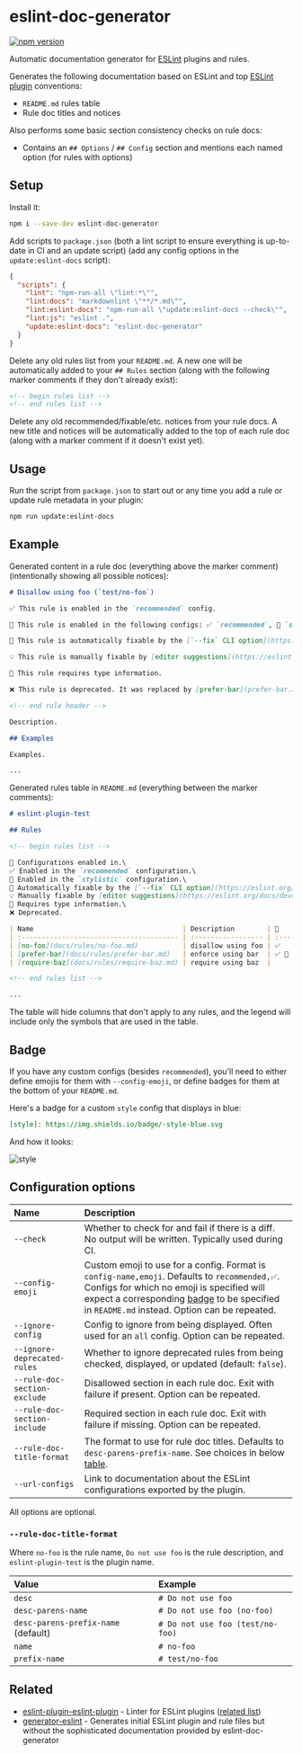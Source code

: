 # eslint-doc-generator

[![npm version][npm-image]][npm-url]

Automatic documentation generator for [ESLint](https://eslint.org/) plugins and rules.

Generates the following documentation based on ESLint and top [ESLint plugin](https://eslint.org/docs/latest/developer-guide/working-with-plugins) conventions:

- `README.md` rules table
- Rule doc titles and notices

Also performs some basic section consistency checks on rule docs:

- Contains an `## Options` / `## Config` section and mentions each named option (for rules with options)

## Setup

Install it:

```sh
npm i --save-dev eslint-doc-generator
```

Add scripts to `package.json` (both a lint script to ensure everything is up-to-date in CI and an update script) (add any config options in the `update:eslint-docs` script):

```json
{
  "scripts": {
    "lint": "npm-run-all \"lint:*\"",
    "lint:docs": "markdownlint \"**/*.md\"",
    "lint:eslint-docs": "npm-run-all \"update:eslint-docs --check\"",
    "lint:js": "eslint .",
    "update:eslint-docs": "eslint-doc-generator"
  }
}
```

Delete any old rules list from your `README.md`. A new one will be automatically added to your `## Rules` section (along with the following marker comments if they don't already exist):

```md
<!-- begin rules list -->
<!-- end rules list -->
```

Delete any old recommended/fixable/etc. notices from your rule docs. A new title and notices will be automatically added to the top of each rule doc (along with a marker comment if it doesn't exist yet).

## Usage

Run the script from `package.json` to start out or any time you add a rule or update rule metadata in your plugin:

```sh
npm run update:eslint-docs
```

## Example

Generated content in a rule doc (everything above the marker comment) (intentionally showing all possible notices):

```md
# Disallow using foo (`test/no-foo`)

✅ This rule is enabled in the `recommended` config.

💼 This rule is enabled in the following configs: ✅ `recommended`, 🎨 `stylistic`.

🔧 This rule is automatically fixable by the [`--fix` CLI option](https://eslint.org/docs/user-guide/command-line-interface#--fix).

💡 This rule is manually fixable by [editor suggestions](https://eslint.org/docs/developer-guide/working-with-rules#providing-suggestions).

💭 This rule requires type information.

❌ This rule is deprecated. It was replaced by [prefer-bar](prefer-bar.md).

<!-- end rule header -->

Description.

## Examples

Examples.

...
```

Generated rules table in `README.md` (everything between the marker comments):

```md
# eslint-plugin-test

## Rules

<!-- begin rules list -->

💼 Configurations enabled in.\
✅ Enabled in the `recommended` configuration.\
🎨 Enabled in the `stylistic` configuration.\
🔧 Automatically fixable by the [`--fix` CLI option](https://eslint.org/docs/user-guide/command-line-interface#--fix).\
💡 Manually fixable by [editor suggestions](https://eslint.org/docs/developer-guide/working-with-rules#providing-suggestions).\
💭 Requires type information.\
❌ Deprecated.

| Name                                     | Description        | 💼    | 🔧  | 💡  | 💭  | ❌  |
| :--------------------------------------- | :----------------- | :---- | :-- | :-- | :-- | :-- |
| [no-foo](docs/rules/no-foo.md)           | disallow using foo | ✅    | 🔧  |     |     |
| [prefer-bar](docs/rules/prefer-bar.md)   | enforce using bar  | ✅ 🎨 |     | 💡  | 💭  |
| [require-baz](docs/rules/require-baz.md) | require using baz  |       | 🔧  |     |     | ❌  |

<!-- end rules list -->

...
```

The table will hide columns that don't apply to any rules, and the legend will include only the symbols that are used in the table.

## Badge

If you have any custom configs (besides `recommended`), you'll need to either define emojis for them with `--config-emoji`, or define badges for them at the bottom of your `README.md`.

Here's a badge for a custom `style` config that displays in blue:

```md
[style]: https://img.shields.io/badge/-style-blue.svg
```

And how it looks:

![style][]

[style]: https://img.shields.io/badge/-style-blue.svg

## Configuration options

| Name | Description |
| :-- | :-- |
| `--check` | Whether to check for and fail if there is a diff. No output will be written. Typically used during CI. |
| `--config-emoji` | Custom emoji to use for a config. Format is `config-name,emoji`. Defaults to `recommended,✅`. Configs for which no emoji is specified will expect a corresponding [badge](#badge) to be specified in `README.md` instead. Option can be repeated. |
| `--ignore-config` | Config to ignore from being displayed. Often used for an `all` config. Option can be repeated. |
| `--ignore-deprecated-rules` | Whether to ignore deprecated rules from being checked, displayed, or updated (default: `false`). |
| `--rule-doc-section-exclude` | Disallowed section in each rule doc. Exit with failure if present. Option can be repeated. |
| `--rule-doc-section-include` | Required section in each rule doc. Exit with failure if missing. Option can be repeated. |
| `--rule-doc-title-format` | The format to use for rule doc titles. Defaults to `desc-parens-prefix-name`. See choices in below [table](#--rule-doc-title-format). |
| `--url-configs` | Link to documentation about the ESLint configurations exported by the plugin. |

All options are optional.

### `--rule-doc-title-format`

Where `no-foo` is the rule name, `Do not use foo` is the rule description, and `eslint-plugin-test` is the plugin name.

| Value | Example |
| :-- | :-- |
| `desc` | `# Do not use foo` |
| `desc-parens-name` | `# Do not use foo (no-foo)` |
| `desc-parens-prefix-name` (default) | `# Do not use foo (test/no-foo)` |
| `name` | `# no-foo` |
`prefix-name` | `# test/no-foo` |

## Related

- [eslint-plugin-eslint-plugin](https://github.com/eslint-community/eslint-plugin-eslint-plugin) - Linter for ESLint plugins ([related list](https://eslint.org/docs/latest/developer-guide/working-with-plugins#linting))
- [generator-eslint](https://github.com/eslint/generator-eslint) - Generates initial ESLint plugin and rule files but without the sophisticated documentation provided by eslint-doc-generator

[npm-image]: https://badge.fury.io/js/eslint-doc-generator.svg
[npm-url]: https://www.npmjs.com/package/eslint-doc-generator

